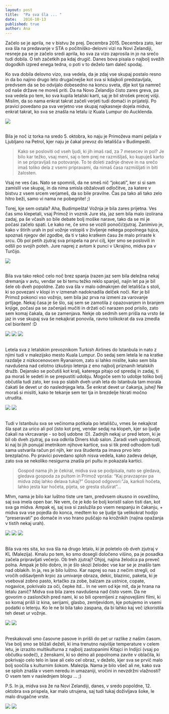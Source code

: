 ```yaml
---
layout: post
title:  "Pa sva šla ... "
date:   2016-10-13
published: true
author: Ana
---
```


<p class="intro"><span class="dropcap">Z</span>ačelo se je aprila, ne v bistvu že prej. Decembra 2015. Decembra zato, ker sva šla na predavanje v STA o počitniško-delovni vizi na Novi Zelandiji, resneje pa se je začelo sredi aprila, ko sva za vizo zaprosila in jo na srečo tudi dobila. O teh začetkih pa kdaj drugič. Danes bova pisala o najbolj svežih dogodkih izpred enega tedna, o poti v to deželo tam daleč spodaj.</p>

Ko sva dobila delovno vizo, sva vedela, da je zdaj vse skupaj postalo resno in da bo najino drugo leto drugačnejše kot sva si kdajkoli predstavljala, predvsem da se bo odvijalo dobesedno na koncu sveta, dlje kot tja namreč od naše države ne moreš priti. Da na Novo Zelandijo čisto zares greva, pa sva vedela po tem, ko sva kupila letalski karti, saj je bil strošek precej višji. Mislim, da so nama enkrat takrat začeli verjeti tudi domači in prijatelji. Po pravici povedano pa sva verjetno vse skupaj najkasneje dojela midva, enkrat takrat, ko sva se znašla na letalu iz Kuala Lumpur do Aucklenda. 

<div class="photoset-grid" data-layout="1">
    <img src="/assets/images/post1/01kovcek.jpg" data-title="Ana gre v Ljubljano in nato v Jevnico k Primožu. Na železniški postaji Ponikve." data-lightbox="gr1">
</div><br/>

Bila je noč iz torka na sredo 5. oktobra, ko naju je Primoževa mami peljala v Ljubljano na Petrol, kjer naju je čakal prevoz do letališča v Budimpešti. 

<blockquote>Kako se posloviti od vseh ljudi, ki jih imaš rad, za 7 mesecev in pol? Je bilo kar težko, vsaj meni, saj o tem prej ne razmišljaš, ko kupuješ karto in se pripravljaš na potovanje. To te doleti zadnje dneve in na srečo imaš toliko dela z vsemi pripravami, da nimaš časa razmišljati in biti žalosten.</blockquote> 

Vsaj ne ves čas. Nato se spomniš, da ne smeš nič “jokcati”, ker si si sam zamislil vse skupaj, in da nima smisla obžalovati odločitve, za katere v bistvu z vsem srcem verjameš, da so bile pravilne. Čas pa tako ali tako zelo hitro beži, samo vi nama ne pobegnite! ;)

Torej, kje sem ostala? Aha, Budimpešta! Vožnja je bila zares prijetna. Ves čas smo klepetali, vsaj Primož in voznik Jure sta, jaz sem bila malo izolirana zadaj, pa še včasih so bile debate bolj moške narave, tako da se mi je počasi začelo spati. Le kako ne, če smo se vozili ponoči/zjutraj. Zanimivo je, kako v štirih urah in pol vožnje vstopiš v življenje nekega popolnega tujca, spoznaš njegov del zgodbe, da ti v tako kratkem času že malo priraste k srcu. Ob pol petih zjutraj sva prispela na prvi cilj, kjer smo se poslovili in odšli po svojih poteh. Jure naprej z avtom k punci v Ukrajino, midva pa v Turčijo.

<div class="photoset-grid" data-layout="1">
    <img src="/assets/images/post1/02letalisce.jpg" data-title="Pogled na check-in na letališču v Budimpešti." data-lightbox="gr1">
</div><br/>

Bila sva tako rekoč celo noč brez spanja (razen jaz sem bila deležna nekaj dremanja v avtu, vendar se bi temu težko reklo spanje), najin let pa je bil šele ob dveh popoldne. Zato sva šla v malo odmaknjen del letališča s stoli, ki so povezani v klopi in v izmenah nadoknadila delček noči. Ker je bil Primož pokonci vso vožnjo, sem bila jaz prva na izmeni za varovanje prtljage. Nekaj časa je še šlo, saj sem se zamotila z opazovanjem in branjem knjige, počasi pa se začenjaš mučiti in držati oči narazen pod prisilo, zato sem komaj čakala, da se zamenjava. Nekje ob sedmih sem prišla na vrsto še jaz in vse skupaj sva še nekajkrat ponovila, ravno tolikokrat da sva zmedla cel bioritem! :D

<div class="photoset-grid" data-layout="21">
    <img src="/assets/images/post1/04primozspi.jpg" data-title="Medtem, ko Ana pazi na kovčke, Primož spi. To je bila že naslednja runda spanja." data-lightbox="gr1">
    <img src="/assets/images/post1/03anaspi.jpg" data-title="Tudi Ana je malo zaspala. " data-lightbox="gr1">
    <img src="/assets/images/post1/06budimpestasteza.jpg" data-title="Še zadnja slika pred odhodom v Istanbul." data-lightbox="gr1">
</div><br/>

Letela sva z letalskim prevoznikom Turkish Airlines do Istanbula in nato z njimi tudi v malezijsko mesto Kuala Lumpur. Do sedaj sem letela le na kratke razdalje z nizkocenovcem Ryanairom, zato si lahko mislite, kako sem bila navdušena nad celotno izkušnjo letenja z eno najbolj priznanih letalskih družb. Dejansko se počutiš kot kralj, katerega pitajo od spredaj in zadaj, ti pa moraš le sedeti in se prepustiti udobju. Mogoče sem to udobje toliko bolj občutila tudi zato, ker sva po slabih dveh urah leta do Istanbula tam morala čakati še devet ur do naslednjega leta. Še enkrat devet ur čakanja, juhej! Ne moraš si misliti, kako te tekanje sem ter tja in brezdelje hkrati močno utrudita. 

<div class="photoset-grid" data-layout="21">
    <img src="/assets/images/post1/05hranaletalo.jpg" data-title="Tudi na prvem letu, ki je trajal le slabi dve uri sva dobila obrok." data-lightbox="gr1">
    <img src="/assets/images/post1/07prvilet.jpg" data-title="Pogled na Zemljo." data-lightbox="gr1">
</div><br/>

Tudi v Istanbulu sva se večinoma potikala po letališču, vmes še nekajkrat šla spat za urico ali pol (isto kot prej, vendar sedaj na klopeh, kjer so ljudje čakali na vkrcavanje - so bolj udobne :D). Zadnjih nekaj ur pred letom, ki je bil ob dveh zjutraj, pa sva odkrila Diners klub salon. Zaradi vseh ugodnosti, ki naj bi jih ponujal imetnikom njihove kartice, sva si tik pred odhodom tudi sama ustvarila račun pri njih, ker sva študenta pa imava prvo leto brezplačno. Po pravici povedano sploh nisva vedela, kako zadeva deluje, zato sva se nekoliko nesigurna znašla pri pultu in pokazala kartici.

<blockquote>Gospod nama jih je čekiral, midva sva se podpisala, nato se gledava, gledava gospoda za pultom in Primož vpraša: “Kaj pravzaprav pa midva zdaj lahko delava tukaj?” Gospod odgovori:”Ja, karkoli hočeta, lahko jesta kar hočeta, pijeta, se gresta stuširat”…</blockquote>

Mhm, nama je bilo kar luštno tiste ure tam, predvsem okusno in osvežilno, saj sva imela open bar. Ne vem, če je kdo še bolj koristil salon tisti dan, kot sva ga midva. Ampak ej, saj sva si zaslužila po vsem nespanju in čakanju, + midva sva vse pojedla do konca, medtem ko se ljudje tja velikokrat hodijo “preseravati” po domače in vso hrano puščajo na krožnikih (najina opažanja v tistih nekaj urah). 

<div class="photoset-grid" data-layout="12">
    <img src="/assets/images/post1/08zahod.jpg" data-title="Sončni zahod v Istanbulu." data-lightbox="gr1">
    <img src="/assets/images/post1/09primozdiners.jpg" data-title="Diners Club salon naju je razvajal v poznih večernih urah do leta." data-lightbox="gr1">
    <img src="/assets/images/post1/10hrana.jpg" data-title="" data-lightbox="gr1">
</div><br/>

Bila sva res sita, ko sva šla na drugo letalo, ki je poletelo ob dveh zjutraj v KL (Malezija). Kmalu po tem, ko smo dosegli določeno višino, pa je posadka začela pripravljati večerjo. Ob treh zjutraj? Ohjoj, najina želodca pa preveč polna. Ampak je bilo dobro, in je šlo skozi želodec vse kar se je znašlo tam nad oblakih. In ja, res je bilo luštno. Kar naprej so nas z nečim stregli, od vročih odišavljenih krpic za umivanje obraza, dekic, blazinic, paketa, ki je vseboval zobno pasto, krtačko za zobe, balzam za ustnice, copate, nogavice, pokrivalo za oči, čepke itd… In ne vem od kje mit, da je hrana na letalu zanič? Midva sva bila zares navdušena nad čisto vsem. Da ne govorim o zaslončkih pred nami, ki so bili opremljeni z najnovejšimi filmi, ki so komaj prišli iz kina, serijami, glasbo, zemljevidom, kje potujemo in vsemi podatki o letenju. Ko le ne bi bila tako zaspana, da bi lahko kaj več izkoristila teh deset ur vožnje. 

<div class="photoset-grid" data-layout="2">
    <img src="/assets/images/post1/12karte.jpg" data-title="Letalski karti za Kuala Lumpur." data-lightbox="gr1">
    <img src="/assets/images/post1/11zaslon.jpg" data-title="Ves čas sva spremljala pot na zaslonu." data-lightbox="gr1">
</div><br/>

Preskakovali smo časovne pasove in prišli do pet ur razlike z našim časom. Vse bolj smo se bližali deželi, ki ima trenutno najvišje temperature v celem letu, je izrazito multikulturna z najbolj zastopanimi Kitajci in Indijci (vsaj po občutku sodeč), z ženskami, ki so delno ali popolnoma zavite v oblačila, ki pokrivajo celo telo in lase ali celo cel obraz, v deželo, kjer sva se prvič malo bolj soočila s kulturnim šokom. Malezija. Nama je bilo všeč ali ne, kako sva se sploh znašla v vsem neredu in umazaniji, vročini in nevzdržni vlažnosti? O vsem tem v naslednjem blogu … ;)

P.S. In ja, midva sva že na Novi Zelandiji, danes, v sredo popoldne, 12. oktobra sva prispela, kar malo utrujena, saj tudi tukaj doživljava šoke, le malo drugačne vrste. 

<div class="photoset-grid" data-layout="2">
    <img src="/assets/images/post1/14kul.jpg" data-title="Letališče v Kuala Lumpurju s tropskim gozdom v sredini." data-lightbox="gr1">
    <img src="/assets/images/post1/13midvakul.jpg" data-title="Midva po izkrcanju iz letala." data-lightbox="gr1">
</div><br/>